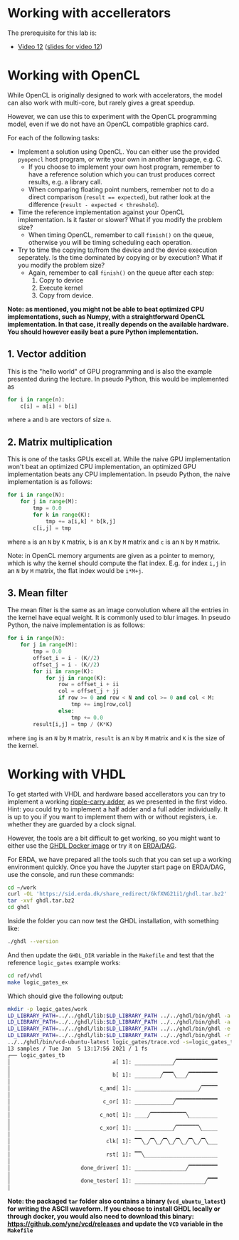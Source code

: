 # Working with accellerators

The prerequisite for this lab is:
  * [Video 12](https://sid.erda.dk/share_redirect/bGBNXHzM4g/12%20-%20Accelerators.mp4) ([slides for video 12](https://github.com/diku-dk/hpps-e2020-pub/raw/master/material/6-l-2/12%20-%20Accelerators.pdf))

# Working with OpenCL

While OpenCL is originally designed to work with accelerators, the model can also work with multi-core, but rarely gives a great speedup.

However, we can use this to experiment with the OpenCL programming model, even if we do not have an OpenCL compatible graphics card.

For each of the following tasks:
- Implement a solution using OpenCL. You can either use the provided `pyopencl` host program, or write your own in another language, e.g. C.
  - If you choose to implement your own host program, remember to have a reference solution which you can trust produces correct results, e.g. a library call.
  - When comparing floating point numbers, remember not to do a direct comparison (`result == expected`), but rather look at the difference (`result - expected < threshold`).
- Time the reference implementation against your OpenCL implementation. Is it faster or slower? What if you modify the problem size?
  - When timing OpenCL, remember to call `finish()` on the queue, otherwise you will be timing scheduling each operation.
- Try to time the copying to/from the device and the device execution seperately. Is the time dominated by copying or by execution? What if you modify the problem size?
  - Again, remember to call `finish()` on the queue after each step:
    1. Copy to device
    2. Execute kernel
    3. Copy from device.

**Note: as mentioned, you might not be able to beat optimized CPU implementations, such as Numpy, with a straightforward OpenCL implementation. In that case, it really depends on the available hardware. You should however easily beat a pure Python implementation.**

## 1. Vector addition

This is the "hello world" of GPU programming and is also the example presented during the lecture. In pseudo Python, this would be implemented as
```python
for i in range(n):
    c[i] = a[i] + b[i]
```
where `a` and `b` are vectors of size `n`.

## 2. Matrix multiplication

This is one of the tasks GPUs excell at. While the naive GPU implementation won't beat an optimized CPU implementation, an optimized GPU implementation beats any CPU implementation. In pseudo Python, the naive implementation is as follows:
```python
for i in range(N):
    for j in range(M):
        tmp = 0.0
        for k in range(K):
            tmp += a[i,k] * b[k,j]
        c[i,j] = tmp
```
where `a` is an `N` by `K` matrix, `b` is an `K` by `M` matrix and `c` is an `N` by `M` matrix.

Note: in OpenCL memory arguments are given as a pointer to memory, which is why the kernel should compute the flat index. E.g. for index `i,j` in an `N` by `M` matrix, the flat index would be `i*M+j`.

## 3. Mean filter

The mean filter is the same as an image convolution where all the entries in the kernel have equal weight. It is commonly used to blur images. In pseudo Python, the naive implementation is as follows:
```python
for i in range(N):
    for j in range(M):
        tmp = 0.0
        offset_i = i - (K//2)
        offset_j = i - (K//2)
        for ii in range(K):
            for jj in range(K):
                row = offset_i + ii
                col = offset_j + jj
                if row >= 0 and row < N and col >= 0 and col < M:
                    tmp += img[row,col]
                else:
                    tmp += 0.0
        result[i,j] = tmp / (K*K)
```
where `img` is an `N` by `M` matrix, `result` is an `N` by `M` matrix and `K` is the size of the kernel.

# Working with VHDL

To get started with VHDL and hardware based accellerators you can try to implement a working [ripple-carry adder](https://en.wikipedia.org/wiki/Adder_(electronics)#Ripple-carry_adder), as we presented in the first video. Hint: you could try to implement a half adder and a full adder individually. It is up to you if you want to implement them with or without registers, i.e. whether they are guarded by a clock signal.

However, the tools are a bit difficult to get working, so you might want to either use the [GHDL Docker image](https://hub.docker.com/r/ghdl/ghdl) or try it on [ERDA/DAG](https://github.com/diku-dk/hpps-e2020-pub/blob/master/ERDA.md#data-analysis-gateway-dag).

For ERDA, we have prepared all the tools such that you can set up a working environment quickly. Once you have the Jupyter start page on ERDA/DAG, use the console, and run these commands:

```bash
cd ~/work
curl -OL 'https://sid.erda.dk/share_redirect/GkfXNG21i1/ghdl.tar.bz2'
tar -xvf ghdl.tar.bz2
cd ghdl
```

Inside the folder you can now test the GHDL installation, with something like:
```bash
./ghdl --version
```

And then update the `GHDL_DIR` variable in the `Makefile` and test that the reference `logic_gates` example works:
```bash
cd ref/vhdl
make logic_gates_ex
```
Which should give the following output:
```bash
mkdir -p logic_gates/work
LD_LIBRARY_PATH=../../ghdl/lib:$LD_LIBRARY_PATH ../../ghdl/bin/ghdl -a --std=93c --ieee=synopsys --workdir=logic_gates/work logic_gates/logic_gates.vhdl
LD_LIBRARY_PATH=../../ghdl/lib:$LD_LIBRARY_PATH ../../ghdl/bin/ghdl -a --std=93c --ieee=synopsys --workdir=logic_gates/work logic_gates/logic_gates_tb.vhdl
LD_LIBRARY_PATH=../../ghdl/lib:$LD_LIBRARY_PATH ../../ghdl/bin/ghdl -e --std=93c --ieee=synopsys --workdir=logic_gates/work logic_gates_tb
LD_LIBRARY_PATH=../../ghdl/lib:$LD_LIBRARY_PATH ../../ghdl/bin/ghdl -r --std=93c --ieee=synopsys --workdir=logic_gates/work logic_gates_tb --vcd=logic_gates/trace.vcd
../../ghdl/bin/vcd-ubuntu-latest logic_gates/trace.vcd -s=logic_gates_tb
13 samples / Tue Jan  5 13:17:56 2021 / 1 fs
┌── logic_gates_tb
│                                a[ 1]: ____________╱▔▔▔▔▔▔▔▔▔▔▔▔▔
│
│                                b[ 1]: ________╱▔▔▔╲___╱▔▔▔▔▔▔▔▔▔
│
│                            c_and[ 1]: ____________________╱▔▔▔▔▔
│
│                             c_or[ 1]: ____________╱▔▔▔▔▔▔▔▔▔▔▔▔▔
│
│                            c_not[ 1]: ____╱▔▔▔▔▔▔▔▔▔▔▔╲_________
│
│                            c_xor[ 1]: ____________╱▔▔▔▔▔▔▔╲_____
│
│                              clk[ 1]: ▔▔╲_╱▔╲_╱▔╲_╱▔╲_╱▔╲_╱▔╲___
│
│                              rst[ 1]: ▔▔╲_______________________
│
│                      done_driver[ 1]: ________________╱▔▔▔▔▔▔▔▔▔
│
│                      done_tester[ 1]: ______________________╱▔▔▔
│
```
**Note: the packaged `tar` folder also contains a binary (`vcd_ubuntu_latest`) for writing the ASCII waveform. If you choose to install GHDL locally or through docker, you would also need to download this binary: https://github.com/yne/vcd/releases and update the `VCD` variable in the `Makefile`**
